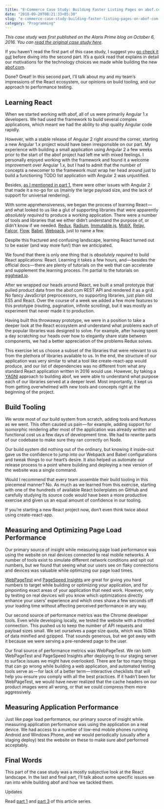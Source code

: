 ```yaml
---
title: "E-Commerce Case Study: Building Faster Listing Pages on abof.com (Part 2)"
date: "2018-09-20T08:21:33+05:30"
slug: "e-commerce-case-study-building-faster-listing-pages-on-abof-com-part-2"
category: "Programming"
---
```


_This case study was first published on the Alaris Prime blog on October 6, 2016. You can [read the original case study here](https://alarisprime.blog/e-commerce-case-study-building-faster-listing-pages-on-abof-com-part-2-9aa0ac734c08)._

If you haven’t read the first part of this case study, I suggest you [go check it out](https://alarisprime.blog/e-commerce-case-study-building-faster-listing-pages-on-abof-com-part-1-cb99231a1e8a) before diving into the second part. It’s a quick read that explains in detail our motivations for the technology choices we made while building the new [abof.com](http://abof.com/).

Done? Great! In this second part, I’ll talk about my and my team’s impressions of the React ecosystem, our opinions on build tooling, and our approach to performance testing.

## Learning React

When we started working with abof, all of us were primarily Angular 1.x developers. We had used the framework to build several complex applications, which meant we had the ability to ship quality Angular code rapidly.

However, with a stable release of Angular 2 right around the corner, starting a new Angular 1.x project would have been irresponsible on our part. My experience with building a small application using Angular 2 a few weeks prior to the start of the abof project had left me with mixed feelings. I personally enjoyed working with the framework and found it a welcome improvement over Angular 1.x, but I had to admit that the number of concepts a newcomer to the framework must wrap her head around just to build a functioning TODO list application with Angular 2 was unjustified.

Besides, [as I mentioned in part 1](https://blog.alarisprime.com/e-commerce-case-study-building-faster-listing-pages-on-abof-com-part-1-cb99231a1e8a#.v7xff), there were other issues with Angular 2 that made it a no-go for us (mainly the large payload size, and the lack of support for universal rendering).

With some apprehensiveness, we began the process of learning React — and what looked to us like a glut of supporting libraries that were apparently _absolutely required_ to produce a working application. There were a number of tools and libraries that we either didn’t understand the purpose of, or didn’t know if we needed. [Redux](http://redux.js.org/), [Radium](https://formidable.com/open-source/radium/), [Immutable.js](https://facebook.github.io/immutable-js/), [MobX](https://mobxjs.github.io/mobx/), [Relay](https://facebook.github.io/relay/), [Falcor](https://netflix.github.io/falcor/), [Flow](https://flowtype.org/), [Babel](https://babeljs.io/), [Webpack](https://webpack.github.io/), just to name a few.

Despite this fractured and confusing landscape, learning React turned out to be easier (and way more fun!) than we anticipated.

We found that there is only one thing that is _absolutely required_ to build React applications: React. Learning it takes a few hours, and — besides the official docs — there are plenty of tutorials on the web that can accelerate and supplement the learning process. I’m partial to the tutorials on [egghead.io](https://egghead.io).

After we wrapped our heads around React, we built a small prototype that pulled product data from the abof.com REST API and rendered it as a grid. No fancy JavaScript preprocessors, no supporting libraries, just plain old ES5 and React. Over the course of a week we added a few more features to this prototype (routing, pagination, infinite scrolling), but it was mostly an experiment that never made it to production.

Having built this throwaway prototype, we were in a position to take a deeper look at the React ecosystem and understand what problems each of the popular libraries was designed to solve. For example, after having spent a day scratching our heads over how to elegantly share state between components, we had a better appreciation of the problems Redux solves.

This exercise let us choose a subset of the libraries that were relevant to us from the plethora of libraries available to us. In the end, the structure of our application was very similar to what a tool like create-react-app would produce, and our list of dependencies was no different from what any standard React application written in 2016 would use. However, by taking a [YAGNI](https://en.wikipedia.org/wiki/You_aren%27t_gonna_need_it) approach to building abof, we were able to understand what purpose each of our libraries served at a deeper level. Most importantly, it kept us from getting overwhelmed with new tools and concepts right at the beginning of the project.

## Build Tooling

We wrote most of our build system from scratch, adding tools and features as we went. This often caused us pain — for example, adding support for isomorphic rendering after most of the application was already written and functional cost us a few days of development time. We had to rewrite parts of our codebase to make sure they ran correctly on Node.

Our build system did nothing out of the ordinary, but knowing it inside-out gave us the confidence to jump into our Webpack and Babel configurations and tweak things to our heart’s desire. It also helped us automate our release process to a point where building and deploying a new version of the website was a single command.

Would I recommend that every team assemble their build tooling in this piecemeal manner? No. As much as we learned from this exercise, starting with one of the hundreds of available React boilerplates on GitHub and carefully studying its source code would have been a more productive exercise and given us an equal amount of confidence in our tooling.

If you’re starting a new React project now, don’t even think twice about using create-react-app.

## Measuring and Optimizing Page Load Performance

Our primary source of insight while measuring page load performance was using the website on real devices connected to real mobile networks. A number of tools exist to simulate different network conditions and spit out numbers, but we found that seeing what our users see on flaky connections and devices was valuable while optimizing our page load times.

[WebPageTest](http://webpagetest.org/) and [PageSpeed Insights](https://developers.google.com/speed/pagespeed/insights/) are great for giving you hard numbers to target while building or optimizing your application, and for pinpointing exact areas of your application that need work. However, only by testing on real devices will you know which optimizations directly enhance your users’ experience and which ones shave a few seconds off your loading time without affecting perceived performance in any way.

Our second source of performance metrics was the Chrome developer tools. Even while developing locally, we tested the website with a throttled connection. This pushed us to keep the number of API requests and payload sizes small. We set ourselves a page size quota, which was 150kb of data minified and gzipped. That sounds generous, but we got away with it because we were serving a pre-rendered page to the user.

Our final source of performance metrics was WebPageTest. We ran both WebPageTest and PageSpeed Insights after deploying to our staging server to surface issues we might have overlooked. There are far too many things that can go wrong while building a web application, and automated testing tools serve as — for lack of a better term — interactive checklists that will help you ensure you comply with all the best practices. If it hadn’t been for WebPageTest, we would have never realized that the cache headers on our product images were all wrong, or that we could compress them more aggressively.

## Measuring Application Performance

Just like page load performance, our primary source of insight while measuring application performance was using the application on a real device. We had access to a number of low-end mobile phones running Android and Windows Phone, and we would periodically (usually after a staging deploy) test the website on these to make sure abof performed acceptably.

## Final Words

This part of the case study was a mostly subjective look at the React landscape. In the last and final part, I’ll talk about some specific issues we ran into while building abof and how we tackled them.

Updates

Read [part 1](https://ankursethi.in/2018/09/19/e-commerce-case-study-building-faster-listing-pages-on-abof-com-part-1/) and [part 3](https://ankursethi.in/2018/09/20/e-commerce-case-study-building-faster-listing-pages-on-abof-com-part-3/) of this article series.